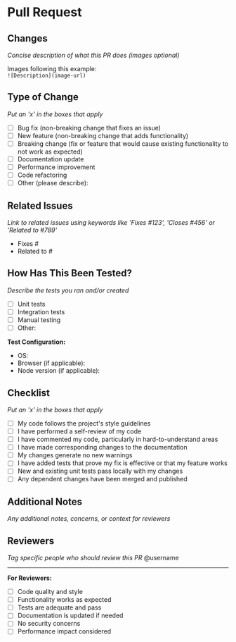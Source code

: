 # Pull Request

## Changes
*Concise description of what this PR does (images optional)*

Images following this example:\
`![Description](image-url)`

## Type of Change
*Put an 'x' in the boxes that apply*
- [ ] Bug fix (non-breaking change that fixes an issue)
- [ ] New feature (non-breaking change that adds functionality)
- [ ] Breaking change (fix or feature that would cause existing functionality to not work as expected)
- [ ] Documentation update
- [ ] Performance improvement
- [ ] Code refactoring
- [ ] Other (please describe):

## Related Issues
*Link to related issues using keywords like 'Fixes #123', 'Closes #456' or 'Related to #789'*
- Fixes #
- Related to #

## How Has This Been Tested?
*Describe the tests you ran and/or created*
- [ ] Unit tests
- [ ] Integration tests
- [ ] Manual testing
- [ ] Other:

**Test Configuration:**
- OS:
- Browser (if applicable):
- Node version (if applicable):

## Checklist
*Put an 'x' in the boxes that apply*
- [ ] My code follows the project's style guidelines
- [ ] I have performed a self-review of my code
- [ ] I have commented my code, particularly in hard-to-understand areas
- [ ] I have made corresponding changes to the documentation
- [ ] My changes generate no new warnings
- [ ] I have added tests that prove my fix is effective or that my feature works
- [ ] New and existing unit tests pass locally with my changes
- [ ] Any dependent changes have been merged and published

## Additional Notes
*Any additional notes, concerns, or context for reviewers*


## Reviewers
*Tag specific people who should review this PR*
@username

---

**For Reviewers:**
- [ ] Code quality and style
- [ ] Functionality works as expected
- [ ] Tests are adequate and pass
- [ ] Documentation is updated if needed
- [ ] No security concerns
- [ ] Performance impact considered